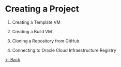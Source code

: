 # Creating a Project

1. Creating a Template VM

2. Creating a Build VM

3. Cloning a Repository from GitHub

4. Connecting to Oracle Cloud Infraestructure Registry


[<- Back](../README.md)